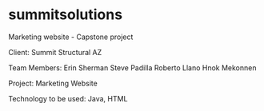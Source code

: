 summitsolutions
===============

Marketing website - Capstone project

Client: Summit Structural AZ

Team Members: Erin Sherman
              Steve Padilla 
              Roberto Llano
              Hnok Mekonnen

Project: Marketing Website

Technology to be used: Java, HTML
